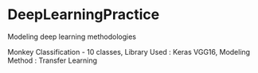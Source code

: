 # DeepLearningPractice
Modeling deep learning methodologies

Monkey Classification - 10 classes,
Library Used : Keras VGG16,
Modeling Method : Transfer Learning
